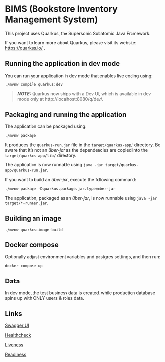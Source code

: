 # BIMS (Bookstore Inventory Management System)

This project uses Quarkus, the Supersonic Subatomic Java Framework.

If you want to learn more about Quarkus, please visit its website: https://quarkus.io/ .

## Running the application in dev mode

You can run your application in dev mode that enables live coding using:
```shell script
./mvnw compile quarkus:dev
```

> **_NOTE:_**  Quarkus now ships with a Dev UI, which is available in dev mode only at http://localhost:8080/q/dev/.

## Packaging and running the application

The application can be packaged using:
```shell script
./mvnw package
```
It produces the `quarkus-run.jar` file in the `target/quarkus-app/` directory.
Be aware that it’s not an _über-jar_ as the dependencies are copied into the `target/quarkus-app/lib/` directory.

The application is now runnable using `java -jar target/quarkus-app/quarkus-run.jar`.

If you want to build an _über-jar_, execute the following command:
```shell script
./mvnw package -Dquarkus.package.jar.type=uber-jar
```

The application, packaged as an _über-jar_, is now runnable using `java -jar target/*-runner.jar`.

## Building an image

```shell script
./mvnw quarkus:image-build
```

## Docker compose
Optionally adjust environment variables and postgres settings, and then run:

```shell script
docker compose up
```

## Data
In dev mode, the test business data is created, while production database spins up with ONLY users & roles data.

## Links
[Swagger UI](http://localhost:8080/q/swagger-ui/)

[Healthcheck](http://localhost:8080/q/health)

[Liveness](http://localhost:8080/q/health/live)

[Readiness](http://localhost:8080/q/health/ready)

